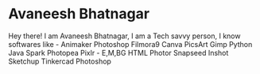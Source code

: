 # Avaneesh Bhatnagar
Hey there! I am Avaneesh Bhatnagar, I am a Tech savvy person, 
I know softwares like -
Animaker
Photoshop
Filmora9
Canva
PicsArt
Gimp
Python
Java
Spark
Photopea
Pixlr - E,M,BG
HTML
Photor
Snapseed
Inshot
Sketchup
Tinkercad
Photoshop
